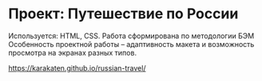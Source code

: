 # Проект: Путешествие по России

Используется: HTML, CSS. Работа сформирована по методологии БЭМ
Особенность проектной работы – адаптивность макета и возможность просмотра на экранах разных типов.

https://karakaten.github.io/russian-travel/
